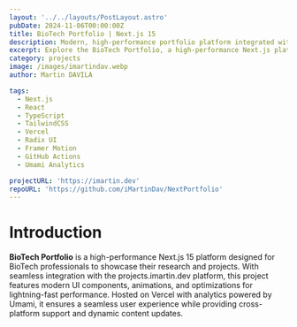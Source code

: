 ```yaml
---
layout: '../../layouts/PostLayout.astro'
pubDate: 2024-11-06T00:00:00Z
title: BioTech Portfolio | Next.js 15
description: Modern, high-performance portfolio platform integrated with projects.imartin.dev for showcases and blog content.
excerpt: Explore the BioTech Portfolio, a high-performance Next.js platform for showcasing BioTech projects and research.
category: projects
image: /images/imartindav.webp
author: Martin DAVILA

tags:
  - Next.js
  - React
  - TypeScript
  - TailwindCSS
  - Vercel
  - Radix UI
  - Framer Motion
  - GitHub Actions
  - Umami Analytics

projectURL: 'https://imartin.dev'
repoURL: 'https://github.com/iMartinDav/NextPortfolio'
---
```

# Introduction

**BioTech Portfolio** is a high-performance Next.js 15 platform designed for BioTech professionals to showcase their research and projects. With seamless integration with the projects.imartin.dev platform, this project features modern UI components, animations, and optimizations for lightning-fast performance. Hosted on Vercel with analytics powered by Umami, it ensures a seamless user experience while providing cross-platform support and dynamic content updates.
